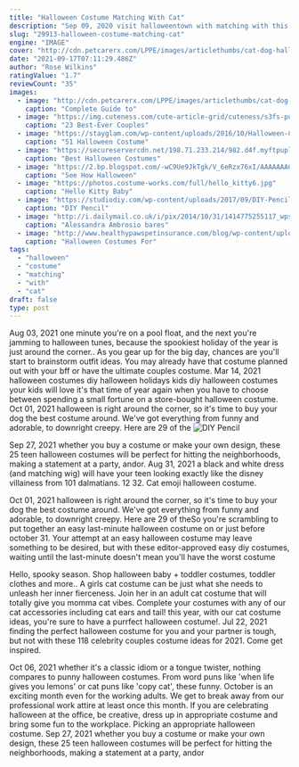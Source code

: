 ```yaml
---
title: "Halloween Costume Matching With Cat"
description: "Sep 09, 2020 visit halloweentown with matching with this nightmare before christmas couples costume!  Silver lilly unisex adult plush one piece cosplay cat animal costume. Check prices and"
slug: "29913-halloween-costume-matching-cat"
engine: "IMAGE"
cover: "http://cdn.petcarerx.com/LPPE/images/articlethumbs/cat-dog-halloween-costumes-and-tips-Large.jpg"
date: "2021-09-17T07:11:29.486Z"
author: "Rose Wilkins"
ratingValue: "1.7"
reviewCount: "35"
images:
  - image: "http://cdn.petcarerx.com/LPPE/images/articlethumbs/cat-dog-halloween-costumes-and-tips-Large.jpg"
    caption: "Complete Guide to"
  - image: "https://img.cuteness.com/cute-article-grid/cuteness/s3fs-public/1475602672856mceclip15.jpg"
    caption: "23 Best-Ever Couples"
  - image: "https://stayglam.com/wp-content/uploads/2016/10/Halloween-Costume-Ideas-for-You-and-Your-BFF2.jpg"
    caption: "51 Halloween Costume"
  - image: "https://secureservercdn.net/198.71.233.214/982.d4f.myftpupload.com/wp-content/uploads/2018/10/IMG_0475.jpg"
    caption: "Best Halloween Costumes"
  - image: "https://2.bp.blogspot.com/-wC9Ue9JkTgk/V_6eRzx76xI/AAAAAAACZ_g/GTAKHBb4uPc6IAnCVu6egQDEw9VVLeeqQCLcB/s1600/Halloween-costumes-through-ages-24.jpg"
    caption: "See How Halloween"
  - image: "https://photos.costume-works.com/full/hello_kitty6.jpg"
    caption: "Hello Kitty Baby"
  - image: "https://studiodiy.com/wp-content/uploads/2017/09/DIY-Pencil-and-Eraser-Costumes-4.jpg"
    caption: "DIY Pencil"
  - image: "http://i.dailymail.co.uk/i/pix/2014/10/31/1414775255117_wps_21_NO_Australia_New_Zealand_.jpg"
    caption: "Alessandra Ambrosio bares"
  - image: "http://www.healthypawspetinsurance.com/blog/wp-content/uploads/dkc6.jpg"
    caption: "Halloween Costumes For"
tags:
  - "halloween"
  - "costume"
  - "matching"
  - "with"
  - "cat"
draft: false
type: post
---
```


Aug 03, 2021 one minute you're on a pool float, and the next you're jamming to halloween tunes, because the spookiest holiday of the year is just around the corner.. As you gear up for the big day, chances are you'll start to brainstorm outfit ideas. You may already have that costume planned out with your bff or have the ultimate couples costume. Mar 14, 2021 halloween costumes diy halloween holidays kids diy halloween costumes your kids will love it's that time of year again when you have to choose between spending a small fortune on a store-bought halloween costume. Oct 01, 2021 halloween is right around the corner, so it's time to buy your dog the best costume around. We've got everything from funny and adorable, to downright creepy. Here are 29 of the
![DIY Pencil](https://studiodiy.com/wp-content/uploads/2017/09/DIY-Pencil-and-Eraser-Costumes-4.jpg "DIY Pencil")

Sep 27, 2021 whether you buy a costume or make your own design, these 25 teen halloween costumes will be perfect for hitting the neighborhoods, making a statement at a party, andor. Aug 31, 2021 a black and white dress (and matching wig) will have your teen looking exactly like the disney villainess from 101 dalmatians. 12  32.  Cat emoji halloween costume.
<!--inArticleAds-->

<!--galleryOne-->

Oct 01, 2021 halloween is right around the corner, so it's time to buy your dog the best costume around. We've got everything from funny and adorable, to downright creepy. Here are 29 of theSo you're scrambling to put together an easy last-minute halloween costume on or just before october 31. Your attempt at an easy halloween costume may leave something to be desired, but with these editor-approved easy diy costumes, waiting until the last-minute doesn't mean you'll have the worst costume
<!--inArticleAds-->

<!--galleryTwo-->

Hello, spooky season. Shop halloween baby + toddler costumes, toddler clothes and more.. A girls cat costume can be just what she needs to unleash her inner fierceness. Join her in an adult cat costume that will totally give you momma cat vibes. Complete your costumes with any of our cat accessories including cat ears and tail! this year, with our cat costume ideas, you're sure to have a purrfect halloween costume!. Jul 22, 2021 finding the perfect halloween costume for you and your partner is tough, but not with these 118 celebrity couples costume ideas for 2021. Come get inspired.
<!--galleryThree-->

Oct 06, 2021 whether it's a classic idiom or a tongue twister, nothing compares to punny halloween costumes. From word puns like 'when life gives you lemons' or cat puns like 'copy cat', these funny. October is an exciting month even for the working adults. We get to break away from our professional work attire at least once this month. If you are celebrating halloween at the office, be creative, dress up in appropriate costume and bring some fun to the workplace. Picking an appropriate halloween costume. Sep 27, 2021 whether you buy a costume or make your own design, these 25 teen halloween costumes will be perfect for hitting the neighborhoods, making a statement at a party, andor